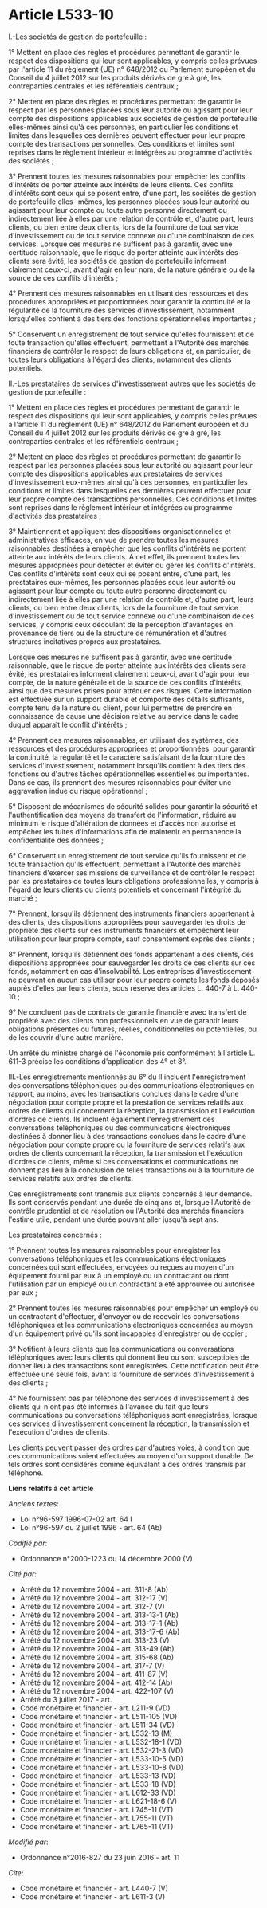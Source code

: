 # Article L533-10

I.-Les sociétés de gestion de portefeuille : 

1° Mettent en place des règles et procédures permettant de garantir le respect des dispositions qui leur sont applicables, y
compris celles prévues par l'article 11 du règlement (UE) n° 648/2012 du Parlement européen et du Conseil du 4 juillet 2012
sur les produits dérivés de gré à gré, les contreparties centrales et les référentiels centraux ; 

2° Mettent en place des règles et procédures permettant de garantir le respect par les personnes placées sous leur autorité
ou agissant pour leur compte des dispositions applicables aux sociétés de gestion de portefeuille elles-mêmes ainsi qu'à ces
personnes, en particulier les conditions et limites dans lesquelles ces dernières peuvent effectuer pour leur propre compte
des transactions personnelles. Ces conditions et limites sont reprises dans le règlement intérieur et intégrées au programme
d'activités des sociétés ; 

3° Prennent toutes les mesures raisonnables pour empêcher les conflits d'intérêts de porter atteinte aux intérêts de leurs
clients. Ces conflits d'intérêts sont ceux qui se posent entre, d'une part, les sociétés de gestion de portefeuille elles-
mêmes, les personnes placées sous leur autorité ou agissant pour leur compte ou toute autre personne directement ou
indirectement liée à elles par une relation de contrôle et, d'autre part, leurs clients, ou bien entre deux clients, lors de
la fourniture de tout service d'investissement ou de tout service connexe ou d'une combinaison de ces services. Lorsque ces
mesures ne suffisent pas à garantir, avec une certitude raisonnable, que le risque de porter atteinte aux intérêts des
clients sera évité, les sociétés de gestion de portefeuille informent clairement ceux-ci, avant d'agir en leur nom, de la
nature générale ou de la source de ces conflits d'intérêts ; 

4° Prennent des mesures raisonnables en utilisant des ressources et des procédures appropriées et proportionnées pour
garantir la continuité et la régularité de la fourniture des services d'investissement, notamment lorsqu'elles confient à des
tiers des fonctions opérationnelles importantes ; 

5° Conservent un enregistrement de tout service qu'elles fournissent et de toute transaction qu'elles effectuent, permettant
à l'Autorité des marchés financiers de contrôler le respect de leurs obligations et, en particulier, de toutes leurs
obligations à l'égard des clients, notamment des clients potentiels. 

II.-Les prestataires de services d'investissement autres que les sociétés de gestion de portefeuille : 

1° Mettent en place des règles et procédures permettant de garantir le respect des dispositions qui leur sont applicables, y
compris celles prévues à l'article 11 du règlement (UE) n° 648/2012 du Parlement européen et du Conseil du 4 juillet 2012 sur
les produits dérivés de gré à gré, les contreparties centrales et les référentiels centraux ; 

2° Mettent en place des règles et procédures permettant de garantir le respect par les personnes placées sous leur autorité
ou agissant pour leur compte des dispositions applicables aux prestataires de services d'investissement eux-mêmes ainsi qu'à
ces personnes, en particulier les conditions et limites dans lesquelles ces dernières peuvent effectuer pour leur propre
compte des transactions personnelles. Ces conditions et limites sont reprises dans le règlement intérieur et intégrées au
programme d'activités des prestataires ; 

3° Maintiennent et appliquent des dispositions organisationnelles et administratives efficaces, en vue de prendre toutes les
mesures raisonnables destinées à empêcher que les conflits d'intérêts ne portent atteinte aux intérêts de leurs clients. A
cet effet, ils prennent toutes les mesures appropriées pour détecter et éviter ou gérer les conflits d'intérêts. Ces conflits
d'intérêts sont ceux qui se posent entre, d'une part, les prestataires eux-mêmes, les personnes placées sous leur autorité ou
agissant pour leur compte ou toute autre personne directement ou indirectement liée à elles par une relation de contrôle et,
d'autre part, leurs clients, ou bien entre deux clients, lors de la fourniture de tout service d'investissement ou de tout
service connexe ou d'une combinaison de ces services, y compris ceux découlant de la perception d'avantages en provenance de
tiers ou de la structure de rémunération et d'autres structures incitatives propres aux prestataires. 

Lorsque ces mesures ne suffisent pas à garantir, avec une certitude raisonnable, que le risque de porter atteinte aux
intérêts des clients sera évité, les prestataires informent clairement ceux-ci, avant d'agir pour leur compte, de la nature
générale et de la source de ces conflits d'intérêts, ainsi que des mesures prises pour atténuer ces risques. Cette
information est effectuée sur un support durable et comporte des détails suffisants, compte tenu de la nature du client, pour
lui permettre de prendre en connaissance de cause une décision relative au service dans le cadre duquel apparaît le conflit
d'intérêts ; 

4° Prennent des mesures raisonnables, en utilisant des systèmes, des ressources et des procédures appropriées et
proportionnées, pour garantir la continuité, la régularité et le caractère satisfaisant de la fourniture des services
d'investissement, notamment lorsqu'ils confient à des tiers des fonctions ou d'autres tâches opérationnelles essentielles ou
importantes. Dans ce cas, ils prennent des mesures raisonnables pour éviter une aggravation indue du risque opérationnel ; 

5° Disposent de mécanismes de sécurité solides pour garantir la sécurité et l'authentification des moyens de transfert de
l'information, réduire au minimum le risque d'altération de données et d'accès non autorisé et empêcher les fuites
d'informations afin de maintenir en permanence la confidentialité des données ; 

6° Conservent un enregistrement de tout service qu'ils fournissent et de toute transaction qu'ils effectuent, permettant à
l'Autorité des marchés financiers d'exercer ses missions de surveillance et de contrôler le respect par les prestataires de
toutes leurs obligations professionnelles, y compris à l'égard de leurs clients ou clients potentiels et concernant
l'intégrité du marché ; 

7° Prennent, lorsqu'ils détiennent des instruments financiers appartenant à des clients, des dispositions appropriées pour
sauvegarder les droits de propriété des clients sur ces instruments financiers et empêchent leur utilisation pour leur propre
compte, sauf consentement exprès des clients ; 

8° Prennent, lorsqu'ils détiennent des fonds appartenant à des clients, des dispositions appropriées pour sauvegarder les
droits de ces clients sur ces fonds, notamment en cas d'insolvabilité. Les entreprises d'investissement ne peuvent en aucun
cas utiliser pour leur propre compte les fonds déposés auprès d'elles par leurs clients, sous réserve des articles L. 440-7 à
L. 440-10 ; 

9° Ne concluent pas de contrats de garantie financière avec transfert de propriété avec des clients non professionnels en vue
de garantir leurs obligations présentes ou futures, réelles, conditionnelles ou potentielles, ou de les couvrir d'une autre
manière. 

Un arrêté du ministre chargé de l'économie pris conformément à l'article L. 611-3 précise les conditions d'application des 4°
et 8°. 

III.-Les enregistrements mentionnés au 6° du II incluent l'enregistrement des conversations téléphoniques ou des
communications électroniques en rapport, au moins, avec les transactions conclues dans le cadre d'une négociation pour compte
propre et la prestation de services relatifs aux ordres de clients qui concernent la réception, la transmission et
l'exécution d'ordres de clients. Ils incluent également l'enregistrement des conversations téléphoniques ou des
communications électroniques destinées à donner lieu à des transactions conclues dans le cadre d'une négociation pour compte
propre ou la fourniture de services relatifs aux ordres de clients concernant la réception, la transmission et l'exécution
d'ordres de clients, même si ces conversations et communications ne donnent pas lieu à la conclusion de telles transactions
ou à la fourniture de services relatifs aux ordres de clients. 

Ces enregistrements sont transmis aux clients concernés à leur demande. Ils sont conservés pendant une durée de cinq ans et,
lorsque l'Autorité de contrôle prudentiel et de résolution ou l'Autorité des marchés financiers l'estime utile, pendant une
durée pouvant aller jusqu'à sept ans. 

Les prestataires concernés : 

1° Prennent toutes les mesures raisonnables pour enregistrer les conversations téléphoniques et les communications
électroniques concernées qui sont effectuées, envoyées ou reçues au moyen d'un équipement fourni par eux à un employé ou un
contractant ou dont l'utilisation par un employé ou un contractant a été approuvée ou autorisée par eux ; 

2° Prennent toutes les mesures raisonnables pour empêcher un employé ou un contractant d'effectuer, d'envoyer ou de recevoir
les conversations téléphoniques et les communications électroniques concernées au moyen d'un équipement privé qu'ils sont
incapables d'enregistrer ou de copier ; 

3° Notifient à leurs clients que les communications ou conversations téléphoniques avec leurs clients qui donnent lieu ou
sont susceptibles de donner lieu à des transactions sont enregistrées. Cette notification peut être effectuée une seule fois,
avant la fourniture de services d'investissement à des clients ; 

4° Ne fournissent pas par téléphone des services d'investissement à des clients qui n'ont pas été informés à l'avance du fait
que leurs communications ou conversations téléphoniques sont enregistrées, lorsque ces services d'investissement concernent
la réception, la transmission et l'exécution d'ordres de clients. 

Les clients peuvent passer des ordres par d'autres voies, à condition que ces communications soient effectuées au moyen d'un
support durable. De tels ordres sont considérés comme équivalant à des ordres transmis par téléphone.

**Liens relatifs à cet article**

_Anciens textes_:

  - Loi n°96-597 1996-07-02 art. 64 I
  - Loi n°96-597 du 2 juillet 1996 - art. 64 (Ab)

_Codifié par_:

  - Ordonnance n°2000-1223 du 14 décembre 2000 (V)

_Cité par_:

  - Arrêté du 12 novembre 2004 - art. 311-8 (Ab)
  - Arrêté du 12 novembre 2004 - art. 312-17 (V)
  - Arrêté du 12 novembre 2004 - art. 312-7 (V)
  - Arrêté du 12 novembre 2004 - art. 313-13-1 (Ab)
  - Arrêté du 12 novembre 2004 - art. 313-17-1 (Ab)
  - Arrêté du 12 novembre 2004 - art. 313-17-6 (Ab)
  - Arrêté du 12 novembre 2004 - art. 313-23 (V)
  - Arrêté du 12 novembre 2004 - art. 313-49 (Ab)
  - Arrêté du 12 novembre 2004 - art. 315-68 (Ab)
  - Arrêté du 12 novembre 2004 - art. 317-7 (V)
  - Arrêté du 12 novembre 2004 - art. 411-87 (V)
  - Arrêté du 12 novembre 2004 - art. 412-14 (Ab)
  - Arrêté du 12 novembre 2004 - art. 422-107 (V)
  - Arrêté du 3 juillet 2017 - art.
  - Code monétaire et financier - art. L211-9 (VD)
  - Code monétaire et financier - art. L511-105 (VD)
  - Code monétaire et financier - art. L511-34 (VD)
  - Code monétaire et financier - art. L532-13 (M)
  - Code monétaire et financier - art. L532-18-1 (VD)
  - Code monétaire et financier - art. L532-21-3 (VD)
  - Code monétaire et financier - art. L533-10-5 (VD)
  - Code monétaire et financier - art. L533-10-8 (VD)
  - Code monétaire et financier - art. L533-13 (VD)
  - Code monétaire et financier - art. L533-18 (VD)
  - Code monétaire et financier - art. L612-33 (VD)
  - Code monétaire et financier - art. L621-18-6 (V)
  - Code monétaire et financier - art. L745-11 (VT)
  - Code monétaire et financier - art. L755-11 (VT)
  - Code monétaire et financier - art. L765-11 (VT)

_Modifié par_:

  - Ordonnance n°2016-827 du 23 juin 2016 - art. 11

_Cite_:

  - Code monétaire et financier - art. L440-7 (V)
  - Code monétaire et financier - art. L611-3 (V)
